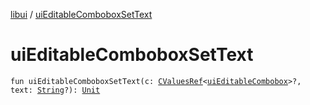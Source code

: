 [libui](index.md) / [uiEditableComboboxSetText](./ui-editable-combobox-set-text.md)

# uiEditableComboboxSetText

`fun uiEditableComboboxSetText(c: `[`CValuesRef`](../kotlinx.cinterop/-c-values-ref/index.md)`<`[`uiEditableCombobox`](ui-editable-combobox.md)`>?, text: `[`String`](https://kotlinlang.org/api/latest/jvm/stdlib/kotlin/-string/index.html)`?): `[`Unit`](https://kotlinlang.org/api/latest/jvm/stdlib/kotlin/-unit/index.html)